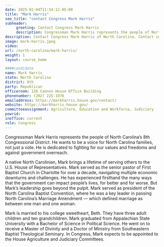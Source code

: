 ```yaml
---
date: 2025-02-04T11:54:12-05:00
title: "Mark Harris"
seo_title: "contact Congress Mark Harris"
subheader:
     greeting: Contact Congress Mark Harris
     description: Congressman Mark Harris represents the people of North Carolina’s 8th Congressional District. He wants to be a voice for North Carolina families, not just a vote. He is dedicated to fighting for our values and freedoms and against government overreach.
description: Contact Congress Mark Harris of North Carolina. Contact information for Mark Harris includes email address, phone number, and mailing address.
image: mark-harris.jpeg
video:
url: /north-carolina/mark-harris/
weight: 1
layout: course_home

####candidate
name: Mark Harris
state: North Carolina
district: 8th
party: Republican
officeroom: 126 Cannon House Office Building
phonenumber: (202) 225-1976
emailaddress: https://markharris.house.gov/contact/
website: https://markharris.house.gov/
committeeassignment: Agriculture, Education and Workforce, Judiciary
powrid: 
inoffice: current
role: Congress
---
```

Congressman Mark Harris represents the people of North Carolina’s 8th Congressional District. He wants to be a voice for North Carolina families, not just a vote. He is dedicated to fighting for our values and freedoms and against government overreach.

A native North Carolinian, Mark brings a lifetime of serving others to the U.S. House of Representatives. Mark served as the senior pastor of First Baptist Church in Charlotte for over a decade, navigating multiple economic downturns and challenges. He has experienced firsthand the many ways that the government can impact people’s lives, for better and for worse. But Mark’s leadership goes beyond the pulpit. Mark served as president of the North Carolina Baptist Convention, where he was a key leader in passing North Carolina’s Marriage Amendment — which defined marriage as between one man and one woman.

Mark is married to his college sweetheart, Beth. They have three adult children and ten grandchildren. Mark graduated from Appalachian State University with a Bachelor of Science in Political Science. He went on to receive a Master of Divinity and a Doctor of Ministry from Southeastern Baptist Theological Seminary. In Congress, Mark expects to be appointed to the House Agriculture and Judiciary Committees.
